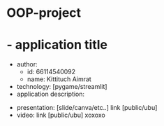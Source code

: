 # OOP-project

# - application title
- author: 
  * id: 66114540092
  * name: Kittituch Aimrat
- technology: [pygame/streamlit]
- application description:

* presentation: [slide/canva/etc..] link [public/ubu]
* video: link [public/ubu]
 xoxoxo
